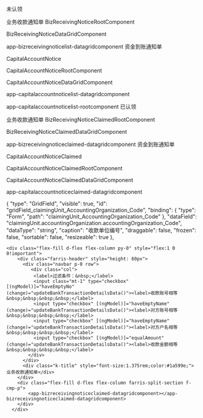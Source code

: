 
未认领

业务收款通知单
BizReceivingNoticeRootComponent

BizReceivingNoticeDataGridComponent

app-bizreceivingnoticelist-datagridcomponent
资金到账通知单

CapitalAccountNotice

CapitalAccountNoticeRootComponent

CapitalAccountNoticeDataGridComponent

app-capitalaccountnoticelist-datagridcomponent

app-capitalaccountnoticelist-rootcomponent
已认领

业务收款通知单
BizReceivingNoticeClaimedRootComponent

BizReceivingNoticeClaimedDataGridComponent

app-bizreceivingnoticeclaimed-datagridcomponent
资金到账通知单

CapitalAccountNoticeClaimed

CapitalAccountNoticeClaimedRootComponent

CapitalAccountNoticeClaimedDataGridComponent

app-capitalaccountnoticeclaimed-datagridcomponent

   {
        "type": "GridField",
        "visible": true,
        "id": "gridField_claimingUnit_AccountingOrganization_Code",
        "binding": {
          "type": "Form",
          "path": "claimingUnit_AccountingOrganization_Code"
        },
        "dataField": "claimingUnit.accountingOrganization.accountingOrganization_Code",
        "dataType": "string",
        "caption": "收款单位编号",
        "draggable": false,
        "frozen": false,
        "sortable": false,
        "resizeable": true
      },
 

  <!-- 业务收款通知单-未认领 -->
    <div class="flex-fill d-flex flex-column py-0" style="flex:1 0 0!important">
        <div class="farris-header" style="height: 60px">
          <div class="navbar p-0 row">
             <div class="col">
              <label>过滤条件：&nbsp;</label>
              <input class="mt-1" type="checkbox" [(ngModel)]="haveEmptyNo" (change)="updateBankTransactionDetailsData()"><label>收款账号相等&nbsp;&nbsp;&nbsp;&nbsp;</label>
              <input type="checkbox" [(ngModel)]="haveEmptyName" (change)="updateBankTransactionDetailsData()"><label>对方账号相等&nbsp;&nbsp;&nbsp;&nbsp;</label>
              <input type="checkbox" [(ngModel)]="haveEmptyName" (change)="updateBankTransactionDetailsData()"><label>对方户名相等&nbsp;&nbsp;&nbsp;&nbsp;</label>
              <input type="checkbox" [(ngModel)]="equalAmount" (change)="updateBankTransactionDetailsData()"><label>收款金额相等&nbsp;&nbsp;&nbsp;&nbsp;</label>
            </div>
          </div>
          <div class="k-title" style="font-size:1.375rem;color:#1a599e;"> 业务收款通知单</div>
        </div>
        <div class="flex-fill d-flex flex-column farris-split-section f-cmp-p">
            <app-bizreceivingnoticeclaimed-datagridcomponent></app-bizreceivingnoticeclaimed-datagridcomponent>
        </div>
      </div>
